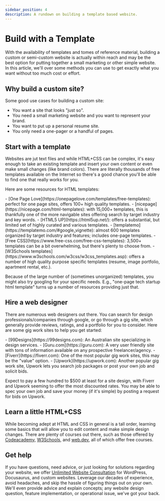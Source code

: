 ```yaml
---
sidebar_position: 4
description: A rundown on building a template based website.
---
```

# Build with a Template

With the availability of templates and tomes of reference material, building a custom or semi-custom website is actually within reach and may be the best option for putting together a small marketing or other simple website. In this article, we'll over some methods you can use to get exactly what you want without too much cost or effort.

## Why build a custom site?

Some good use cases for building a custom site:
- You want a site that looks "just so".
- You need a small marketing website and you want to represent your brand.
- You want to put up a personal resume site.
- You only need a one-pager or a handful of pages.

## Start with a template

Websites are jut text files and while HTML+CSS can be complex, it's easy enough to take an existing template and insert your own content or even make small changes (like brand colors). There are literally thousands of free templates available on the Internet so there's a good chance you'll be able to find one that really works for you.

Here are some resources for HTML templates:
<div class="flow-list">
- [One Page Love](https://onepagelove.com/templates/free-templates): perfect for one page sites, offers 100+ high quality templates.
- [nicepage](https://nicepage.com/html-templates): with 15,000+ templates, this is thankfully one of the more navigable sites offering search by target industry and key words.
- [HTML5 UP](https://html5up.net/): offers a substantial, but limited set of highly curated and various templates.
- [templatemo](https://templatemo.com/#google_vignette): almost 600 templates organized by target industry and features; includes one-page templates.
- [Free CSS](https://www.free-css.com/free-css-templates): 3,500+ templates can be a bit overwhelming, but there's plenty to choose from.
- [W3Schools templates](https://www.w3schools.com/w3css/w3css_templates.asp): offers a number of high quality purpose specific templates (resume, image portfolio, apartment rental, etc.).
</div>

Because of the large number of (sometimes unorganized) templates, you might also try googling for your specific needs. E.g., "one-page tech startup html template" turns up a number of resources providing just that.

## Hire a web designer

There are numerous web designers out there. You can search for design professionals/companies through google, or go through a gig site, which generally provide reviews, ratings, and a portfolio for you to consider. Here are some gig work sites to help you get started:
<div class="flow-list">
- [99Designs](https://99designs.com): An Australian site specializing in design services.
- [Guru.com](https://guru.com): A very user friendly site with tons of information available on any prospective freelancer/agency.
- [Fiverr](https://fiverr.com): One of the most popular gig work sites, this may be the "value" option.
- [Upwork](https://upwork.com): Another popular gig work site, Upwork lets you search job packages or post your own job and solicit bids.
</div>

Expect to pay a few hundred to $500 at least for a site design, with Fiverr and Upwork seeming to offer the most discounted rates. You may be able to spec your own job and save your money (if it's simple) by posting a request for bids on Upwork.

## Learn a little HTML+CSS

While becoming adept at HTML and CSS in general is a tall order, learning some basics that will allow you to edit content and make simple design changes. There are plenty of courses out there, such as those offered by [Codeacademy](https://www.codecademy.com/learn/learn-html), [W3Schools](https://www.w3schools.com/html/), and [web.dev](https://web.dev/learn/html), all of which offer free courses.

## Get help

If you have questions, need advice, or just looking for solutions regarding your website, we offer [Unlimited Website Consultation](/support#unlimited-website-consultation) for WordPress, Docusaurus, and custom websites. Leverage our decades of experience, avoid headaches, and skip the hassle of figuring things out on your own. We'll even provide advice and explain concepts; any website design question, feature implementation, or operational issue, we've got your back.